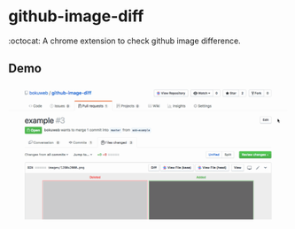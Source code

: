 # github-image-diff
:octocat: A chrome extension to check github image difference.

## Demo
![screenshot](https://github.com/bokuweb/github-image-diff/blob/master/screenshot.gif?raw=true)
